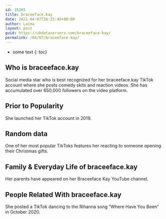 ```yaml
---
id: 15265
title: braceeface.kay
date: 2021-04-07T16:25:49+00:00
author: Laima
layout: post
guid: https://ukdataservers.com/braceeface-kay/
permalink: /04/07/braceeface-kay/
---
```


* some text
{: toc}


## Who is braceeface.kay
                  
                  
                  
Social media star who is best recognized for her braceeface.kay TikTok account where she posts comedy skits and reaction videos. She has accumulated over 650,000 followers on the video platform.
                  
              
            
              
            
                
                
                
## Prior to Popularity
                  
                  
                  
She launched her TikTok account in 2019. 
                  
              
            
              
            
                
                
                
## Random data
                  
                  
                  
One of her most popular TikToks features her reacting to someone opening their Christmas gifts. 
                  
              
            
              
            
                
                
                
## Family & Everyday Life of braceeface.kay
                  
                  
                  
Her parents have appeared on her Braceeface Kay YouTube channel. 
                  
              
            
              
            
                
                
                
## People Related With braceeface.kay
                  
                  
                  
She posted a TikTok dancing to the Rihanna song &#8220;Where Have You Been&#8221; in October 2020. 
                  
              
            
              
            
                
              
            
              
              
            
            
              
            
          
          
          